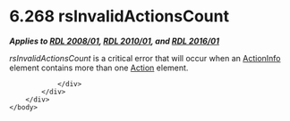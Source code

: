 <html dir="LTR" xmlns:mshelp="http://msdn.microsoft.com/mshelp" xmlns:ddue="http://ddue.schemas.microsoft.com/authoring/2003/5" xmlns:xlink="http://www.w3.org/1999/xlink" xmlns:tool="http://www.microsoft.com/tooltip">
    <head>
        <meta http-equiv="Content-Type" content="text/html; CHARSET=utf-8"></meta>
        <meta name="save" content="history"></meta>
        <title>6.268 rsInvalidActionsCount</title>
        <xml>
            <mshelp:toctitle title="6.268 rsInvalidActionsCount"></mshelp:toctitle>
            <mshelp:rltitle title="[MS-RDL]: rsInvalidActionsCount"></mshelp:rltitle>
            <mshelp:keyword index="A" term="a61459f4-2ed7-4eea-8714-567fa6cc7f2a"></mshelp:keyword>
            <mshelp:attr name="DCSext.ContentType" value="open specification"></mshelp:attr>
            <mshelp:attr name="AssetID" value="a61459f4-2ed7-4eea-8714-567fa6cc7f2a"></mshelp:attr>
            <mshelp:attr name="TopicType" value="kbRef"></mshelp:attr>
            <mshelp:attr name="DCSext.Title" value="[MS-RDL]: rsInvalidActionsCount" />
        </xml>
    </head>
    <body>
        <div id="header">
            <h1 class="heading">6.268 rsInvalidActionsCount</h1>
        </div>
        <div id="mainSection">
            <div id="mainBody">
                <div id="allHistory" class="saveHistory"></div>
                <div id="sectionSection0" class="section" name="collapseableSection">
                    

<p><b><i>Applies to </i></b><a href="1e855f94-4617-47e4-b89e-0856c6cb420f.html"><b><i>RDL 2008/01</i></b></a><b><i>,
</i></b><a href="3428e690-a348-4ec7-8a6a-8efb42d2cdee.html"><b><i>RDL 2010/01</i></b></a><b><i>,
and </i></b><a href="52ce3983-2bfc-4e72-9359-42aaf5fe4509.html"><b><i>RDL 2016/01</i></b></a></p>

<p><i>rsInvalidActionsCount</i> is a critical error that will
occur when an <a href="c2f76273-c025-42ba-bccf-91067d997228.html">ActionInfo</a>
element contains more than one <a href="0c9b8d37-de61-420e-a652-26d3db8bc586.html">Action</a> element.</p>


                </div>
            </div>
        </div>
    </body>
</html>